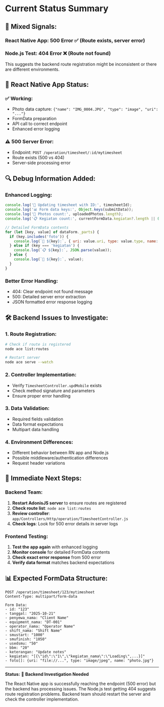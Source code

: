 # Current Status Summary

## 🔄 **Mixed Signals:**

### **React Native App:** 500 Error ✅ (Route exists, server error)
### **Node.js Test:** 404 Error ❌ (Route not found)

This suggests the backend route registration might be inconsistent or there are different environments.

## 📱 **React Native App Status:**

### **✅ Working:**
- Photo data capture: `{"name": "IMG_0004.JPG", "type": "image", "uri": "..."}`
- FormData preparation
- API call to correct endpoint
- Enhanced error logging

### **⚠️ 500 Server Error:**
- Endpoint: `POST /operation/timesheet/:id/mytimesheet`
- Route exists (500 vs 404)
- Server-side processing error

## 🔍 **Debug Information Added:**

### **Enhanced Logging:**
```javascript
console.log('🔄 Updating timesheet with ID:', timesheetId);
console.log('📊 Form data keys:', Object.keys(submitData));
console.log('📸 Photos count:', uploadedPhotos.length);
console.log('📋 Kegiatan count:', currentFormData.kegiatan?.length || 0);

// Detailed FormData contents
for (let [key, value] of dataForm._parts) {
  if (key.includes('foto')) {
    console.log(`📸 ${key}:`, { uri: value.uri, type: value.type, name: value.name });
  } else if (key === 'kegiatan') {
    console.log(`📋 ${key}:`, JSON.parse(value));
  } else {
    console.log(`📝 ${key}:`, value);
  }
}
```

### **Better Error Handling:**
- 404: Clear endpoint not found message
- 500: Detailed server error extraction
- JSON formatted error response logging

## 🛠️ **Backend Issues to Investigate:**

### **1. Route Registration:**
```bash
# Check if route is registered
node ace list:routes

# Restart server
node ace serve --watch
```

### **2. Controller Implementation:**
- Verify `TimesheetController.updMobile` exists
- Check method signature and parameters
- Ensure proper error handling

### **3. Data Validation:**
- Required fields validation
- Data format expectations
- Multipart data handling

### **4. Environment Differences:**
- Different behavior between RN app and Node.js
- Possible middleware/authentication differences
- Request header variations

## 🚀 **Immediate Next Steps:**

### **Backend Team:**
1. **Restart AdonisJS server** to ensure routes are registered
2. **Check route list**: `node ace list:routes`
3. **Review controller**: `app/Controllers/Http/operation/TimesheetController.js`
4. **Check logs**: Look for 500 error details in server logs

### **Frontend Testing:**
1. **Test the app again** with enhanced logging
2. **Monitor console** for detailed FormData contents
3. **Check exact error response** from 500 error
4. **Verify data format** matches backend expectations

## 📊 **Expected FormData Structure:**

```
POST /operation/timesheet/123/mytimesheet
Content-Type: multipart/form-data

Form Data:
- id: "123"
- tanggal: "2025-10-21"
- penyewa_nama: "Client Name"
- equipment_nama: "DT-001"
- operator_nama: "Operator Name"
- shift_nama: "Shift Name"
- smustart: "1000"
- smufinish: "1050"
- usedsmu: "50"
- bbm: "20"
- keterangan: "Update notes"
- kegiatan: "[{\"id\":\"1\",\"kegiatan_nama\":\"Loading\",...}]"
- foto[]: {uri: "file://...", type: "image/jpeg", name: "photo.jpg"}
```

---

**Status:** 🔄 **Backend Investigation Needed**

The React Native app is successfully reaching the endpoint (500 error) but the backend has processing issues. The Node.js test getting 404 suggests route registration problems. Backend team should restart the server and check the controller implementation.
